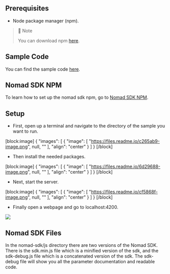 ## Prerequisites

- Node package manager (npm).

> 📘 Note
> 
> You can download npm [here](https://nodejs.org/en/download).

## Sample Code

You can find the sample code [here](https://github.com/Nomad-Media/samples/archive/refs/heads/main.zip).

## Nomad SDK NPM

To learn how to set up the nomad sdk npm, go to [Nomad SDK NPM](https://github.com/Nomad-Media/nomad-sdk/tree/main/nomad-sdk-npm).

## Setup

- First, open up a terminal and navigate to the directory of the sample you want to run.

[block:image]
{
  "images": [
{
      "image": [
        "https://files.readme.io/c265ab9-image.png",
        null,
        ""
      ],
      "align": "center"
    }
  ]
}
[/block]


- Then install the needed packages.

[block:image]
{
  "images": [
    {
      "image": [
        "https://files.readme.io/6d29688-image.png",
        null,
        ""
      ],
      "align": "center"
    }
  ]
}
[/block]


- Next, start the server.

[block:image]
{
  "images": [
    {
      "image": [
        "https://files.readme.io/cf5868f-image.png",
        null,
        ""
      ],
      "align": "center"
    }
  ]
}
[/block]


- Finally open a webpage and go to localhost:4200.

![](https://files.readme.io/978ae99-image.png)

## Nomad SDK Files

In the nomad-sdk/js directory there are two versions of the Nomad SDK. There is the sdk.min.js file which is a minified version of the sdk, and the sdk-debug.js file which is a concatenated version of the sdk. The sdk-debug file will show you all the parameter documentation and readable code.